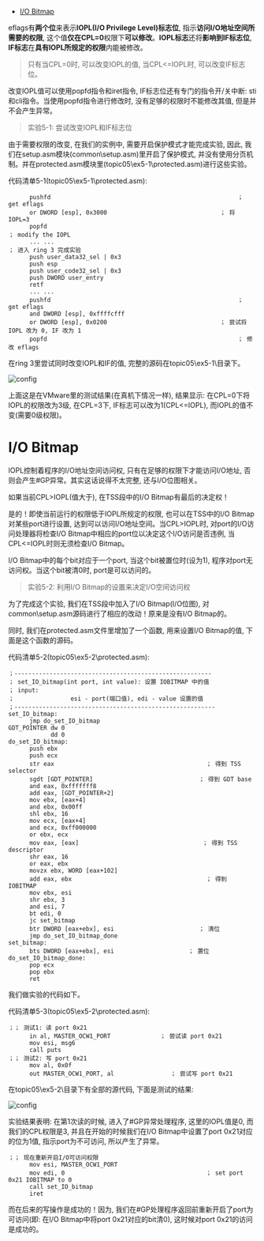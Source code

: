 
<!-- @import "[TOC]" {cmd="toc" depthFrom=1 depthTo=6 orderedList=false} -->

<!-- code_chunk_output -->

* [I/O Bitmap](#io-bitmap)

<!-- /code_chunk_output -->

eflags有**两个位**来表示**IOPL(I/O Privilege Level)标志位**, 指示**访问I/O地址空间所需要的权限**, 这个值**仅在CPL=0**权限下**可以修改**。**IOPL标志**还将**影响到IF标志位**, **IF标志**在**具有IOPL所规定的权限**内能被修改。

>只有当CPL=0时, 可以改变IOPL的值, 当CPL<=IOPL时, 可以改变IF标志位。

改变IOPL值可以使用popfd指令和iret指令, IF标志位还有专门的指令开/关中断: sti和cli指令。当使用popfd指令进行修改时, 没有足够的权限时不能修改其值, 但是并不会产生异常。

>实验5-1: 尝试改变IOPL和IF标志位

由于需要权限的改变, 在我们的实例中, 需要开启保护模式才能完成实验, 因此, 我们在setup.asm模块(common\setup.asm)里开启了保护模式, 并没有使用分页机制。并在protected.asm模块里(topic05\ex5-1\protected.asm)进行这些实验。

代码清单5-1(topic05\ex5-1\protected.asm): 

```assembly
      pushfd                                                     ； get eflags
      or DWORD [esp], 0x3000                                ； 将 IOPL=3
      popfd
； modify the IOPL
      ... ...
； 进入 ring 3 完成实验
      push user_data32_sel | 0x3
      push esp
      push user_code32_sel | 0x3
      push DWORD user_entry
      retf
      ... ...
      pushfd                                                     ； get eflags
      and DWORD [esp], 0xffffcfff
      or DWORD [esp], 0x0200                                ； 尝试将 IOPL 改为 0, IF 改为 1
      popfd                                                      ； 修改 eflags
```

在ring 3里尝试同时改变IOPL和IF的值, 完整的源码在topic05\ex5-1\目录下。

![config](./images/9.png)

上面这是在VMware里的测试结果(在真机下情况一样), 结果显示: 在CPL=0下将IOPL的权限改为3级, 在CPL=3下, IF标志可以改为1(CPL<=IOPL), 而IOPL的值不变(需要0级权限)。

# I/O Bitmap

IOPL控制着程序的I/O地址空间访问权, 只有在足够的权限下才能访问I/O地址, 否则会产生#GP异常。其实这话说得不太完整, 还与I/O位图相关。

如果当前CPL>IOPL(值大于), 在TSS段中的I/O Bitmap有最后的决定权！

是的！即使当前运行的权限低于IOPL所规定的权限, 也可以在TSS中的I/O Bitmap对某些port进行设置, 达到可以访问I/O地址空间。当CPL>IOPL时, 对port的I/O访问处理器将检查I/O Bitmap中相应的port位以决定这个I/O访问是否违例, 当CPL<=IOPL时则无须检查I/O Bitmap。

I/O Bitmap中的每个bit对应于一个port, 当这个bit被置位时(设为1), 程序对port无访问权。当这个bit被清0时, port是可以访问的。

>实验5-2: 利用I/O Bitmap的设置来决定I/O空间访问权

为了完成这个实验, 我们在TSS段中加入了I/O Bitmap(I/O位图), 对common\setup.asm源码进行了相应的改动！原来是没有I/O Bitmap的。

同时, 我们在protected.asm文件里增加了一个函数, 用来设置I/O Bitmap的值, 下面是这个函数的源码。

代码清单5-2(topic05\ex5-2\protected.asm): 

```assembly
；--------------------------------------------------------
； set_IO_bitmap(int port, int value): 设置 IOBITMAP 中的值
； input: 
；                esi - port(端口值), edi - value 设置的值
；---------------------------------------------------------
set_IO_bitmap: 
      jmp do_set_IO_bitmap
GDT_POINTER dw 0
            dd 0
do_set_IO_bitmap: 
      push ebx
      push ecx
      str eax                                           ； 得到 TSS selector
      sgdt [GDT_POINTER]                              ； 得到 GDT base
      and eax, 0xfffffff8
      add eax, [GDT_POINTER+2]
      mov ebx, [eax+4]
      and ebx, 0x00ff
      shl ebx, 16
      mov ecx, [eax+4]
      and ecx, 0xff000000
      or ebx, ecx
      mov eax, [eax]                                   ； 得到 TSS descriptor
      shr eax, 16
      or eax, ebx
      movzx ebx, WORD [eax+102]
      add eax, ebx                                      ； 得到 IOBITMAP
      mov ebx, esi
      shr ebx, 3
      and esi, 7
      bt edi, 0
      jc set_bitmap
      btr DWORD [eax+ebx], esi                        ； 清位
      jmp do_set_IO_bitmap_done
set_bitmap: 
      bts DWORD [eax+ebx], esi                     ； 置位
do_set_IO_bitmap_done: 
      pop ecx
      pop ebx
      ret
```

我们做实验的代码如下。

代码清单5-3(topic05\ex5-2\protected.asm): 

```assembly
；； 测试1: 读 port 0x21
      in al, MASTER_OCW1_PORT              ； 尝试读 port 0x21
      mov esi, msg6
      call puts
；； 测试2: 写 port 0x21
      mov al, 0x0f
      out MASTER_OCW1_PORT, al                ； 尝试写 port 0x21
```

在topic05\ex5-2\目录下有全部的源代码, 下面是测试的结果: 

![config](./images/10.png)

实验结果表明: 在第1次读的时候, 进入了#GP异常处理程序, 这里的IOPL值是0, 而我们的CPL权限是3, 并且在开始的时候我们在I/O Bitmap中设置了port 0x21对应的位为1值, 指示port为不可访问, 所以产生了异常。

```assembly
；； 现在重新开启I/O可访问权限
      mov esi, MASTER_OCW1_PORT
      mov edi, 0                                        ； set port 0x21 IOBITMAP to 0
      call set_IO_bitmap
      iret
```

而在后来的写操作是成功的！因为, 我们在#GP处理程序返回前重新开启了port为可访问(即: 在I/O Bitmap中将port 0x21对应的bit清0), 这时候对port 0x21的访问是成功的。